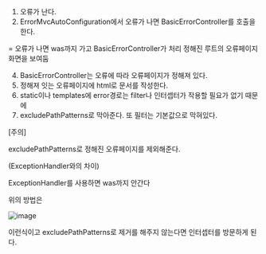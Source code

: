 1. 오류가 난다.
2. ErrorMvcAutoConfiguration에서 오류가 나면 BasicErrorController를 호출을 한다.

  = 오류가 나면 was까지 가고 BasicErrorController가 처리 정해진 루트의 오류페이지 화면을 보여둠
  
4. BasicErrorController는 오류에 따라 오류페이지가 정해져 있다.
5. 정해져 잇는 오류페이지에 html로 문서를 작성한다.
6. static이나 templates에 error경로는 filter나 인터셉터가 작용할 필요가 없기 때문에
7. excludePathPatterns로 막아준다. 또 필터는 기본값으로 막혀있다.

[주의]

excludePathPatterns로 정해진 오류페이지를 제외해준다.

(ExceptionHandler와의 차이)

ExceptionHandler를 사용하면 was까지 안간다

위의 방법은 

![image](https://user-images.githubusercontent.com/108928206/186321468-8652dbfc-a93b-402d-b71a-9eea93f87918.png)

이런식이고 excludePathPatterns로 제거를 해주지 않는다면 인터셉터를 방문하게 된다.
